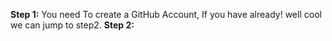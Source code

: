  **Step 1:** You need To create a GitHub Account, If you have already! well cool we can jump to step2.
 **Step 2:** 
